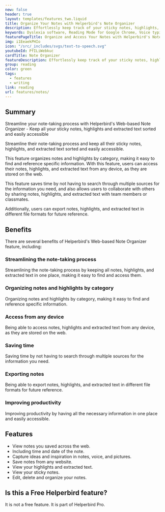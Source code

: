 ```yaml
---
new: false
header: true
layout: templates/features_two.liquid
title: Organize Your Notes with Helperbird's Note Organizer
description: Effortlessly keep track of your sticky notes, highlights, and extracted text with Helperbird's Web-Based Note Organizer. Maintain organization and access your notes from any device for a seamless experience.
keywords: Dyslexia software, Reading Mode for Google Chrome, Voice typing for Chrome, Text to speech for Chrome, text reader, Immersive Reader, dyslexia fonts, accessibility software, dyslexia software, Helperbird for Edge, Helperbird for Firefox, Helperbird for Chrome, Opendyslexic for Chrome, OpenDyslexic
featurePageTitle: Organize and Access Your Notes with Helperbird's Note Organizer
img: i1EeaekPHIo
icon: "/src/_includes/svgs/text-to-speech.svg"
youtubeId: PfILiWebkuc
cardTitle: Note Organizer
featureDescription: Effortlessly keep track of your sticky notes, highlights, and extracted text with Helperbird's Web-Based Note Organizer. Maintain organization and access your notes from any device for a seamless experience.
group: reading
color: green
tags: 
  - features
  - writing
link: reading
url: features/notes/
---
```




## Summary

Streamline your note-taking process with Helperbird's Web-based Note Organizer - Keep all your sticky notes, highlights and extracted text sorted and easily accessible


Streamline their note-taking process and keep all their sticky notes, highlights, and extracted text sorted and easily accessible. 

This feature organizes notes and highlights by category, making it easy to find and reference specific information. 
With this feature, users can access their notes, highlights, and extracted text from any device, as they are stored on the web. 

This feature saves time by not having to search through multiple sources for the information you need, and also allows users to collaborate with others by sharing notes, highlights, and extracted text with team members or classmates. 

Additionally, users can export notes, highlights, and extracted text in different file formats for future reference.


## Benefits
There are several benefits of Helperbird's Web-based Note Organizer feature, including:

### Streamlining the note-taking process
Streamlining the note-taking process by keeping all notes, highlights, and extracted text in one place, making it easy to find and access them.

### Organizing notes and highlights by category
Organizing notes and highlights by category, making it easy to find and reference specific information.

### Access from any device
Being able to access notes, highlights and extracted text from any device, as they are stored on the web.


### Saving time
Saving time by not having to search through multiple sources for the information you need.

### Exporting notes
Being able to export notes, highlights, and extracted text in different file formats for future reference.

### Improving productivity
Improving productivity by having all the necessary information in one place and easily accessible.


## Features

- View notes you saved across the web.
- Including time and date of the note.
- Capture ideas and inspiration in notes, voice, and pictures.
- Save notes from any website.
- View your highlights and extracted text.
- View your sticky notes.
- Edit, delete and organize your notes.


## Is this a Free Helperbird feature?
It is not a free feature. It is part of Helperbird Pro.













































